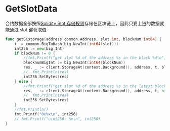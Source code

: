 # GetSlotData
合约数据全部按照[Solidity Slot 存储规则](https://yuhuajing.github.io/solidity-book/milestone_1/static-slot-storage.html)存储在区块链上，因此只要上链的数据就能通过 slot 键获取值

```go
func getSCstorage(address common.Address, slot int, blockNum int64) {
	t := common.BigToHash(big.NewInt(int64(slot)))
	int256 := new(big.Int)
	if blockNum != 0 {
		//fmt.Printf("get slot %d of the address %s in the block %d\n", slot, address.Hex(), blockNum)
		blocknumBigInt := big.NewInt(int64(blockNum))
		res, _ := client.StorageAt(context.Background(), address, t, blocknumBigInt)
		//	fmt.Println(res)
		int256.SetBytes(res)
	} else {
		//fmt.Printf("get slot %d of the address %s in the latest block\n", slot, address.Hex())
		res, _ := client.StorageAt(context.Background(), address, t, nil)
		//	fmt.Println(res)
		int256.SetBytes(res)
	}
	//fmt.Println()
	fmt.Printf("0x%x\n", int256)
	// fmt.Printf("uint256: %v\n", int256)
}

```
